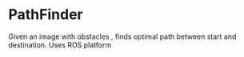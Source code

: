 # PathFinder
Given an image with obstacles , finds optimal path between start and destination. Uses ROS platform
